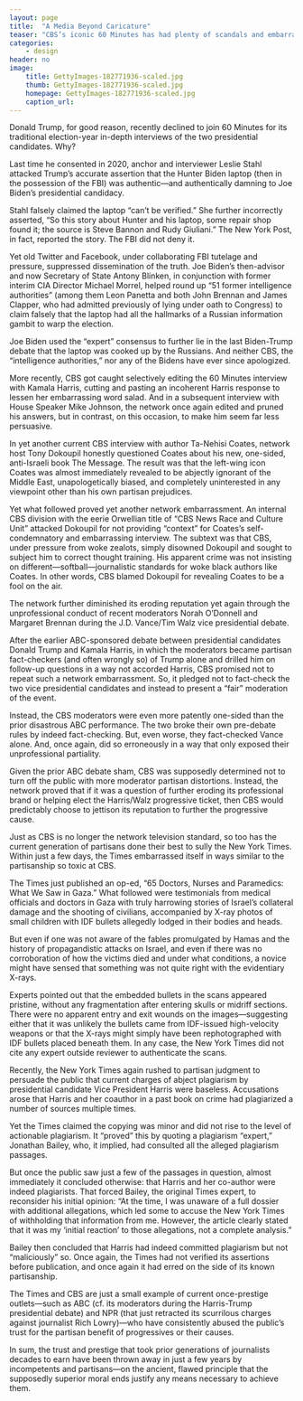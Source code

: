 ```yaml
---
layout: page
title:  "A Media Beyond Caricature"
teaser: "CBS’s iconic 60 Minutes has had plenty of scandals and embarrassments in its long 57-year history, most notably the fake-but-accurate Dan Rather mess. Yet never has it found itself in greater disrepute than in 2024."
categories:
    - design
header: no
image:
    title: GettyImages-182771936-scaled.jpg
    thumb: GettyImages-182771936-scaled.jpg
    homepage: GettyImages-182771936-scaled.jpg
    caption_url: 
---
```

Donald Trump, for good reason, recently declined to join 60 Minutes for its traditional election-year in-depth interviews of the two presidential candidates. Why?

Last time he consented in 2020, anchor and interviewer Leslie Stahl attacked Trump’s accurate assertion that the Hunter Biden laptop (then in the possession of the FBI) was authentic—and authentically damning to Joe Biden’s presidential candidacy.

Stahl falsely claimed the laptop “can’t be verified.” She further incorrectly asserted, “So this story about Hunter and his laptop, some repair shop found it; the source is Steve Bannon and Rudy Giuliani.” The New York Post, in fact, reported the story. The FBI did not deny it.

Yet old Twitter and Facebook, under collaborating FBI tutelage and pressure, suppressed dissemination of the truth. Joe Biden’s then-advisor and now Secretary of State Antony Blinken, in conjunction with former interim CIA Director Michael Morrel, helped round up “51 former intelligence authorities” (among them Leon Panetta and both John Brennan and James Clapper, who had admitted previously of lying under oath to Congress) to claim falsely that the laptop had all the hallmarks of a Russian information gambit to warp the election.

Joe Biden used the “expert” consensus to further lie in the last Biden-Trump debate that the laptop was cooked up by the Russians. And neither CBS, the “intelligence authorities,” nor any of the Bidens have ever since apologized.

More recently, CBS got caught selectively editing the 60 Minutes interview with Kamala Harris, cutting and pasting an incoherent Harris response to lessen her embarrassing word salad. And in a subsequent interview with House Speaker Mike Johnson, the network once again edited and pruned his answers, but in contrast, on this occasion, to make him seem far less persuasive.

In yet another current CBS interview with author Ta-Nehisi Coates, network host Tony Dokoupil honestly questioned Coates about his new, one-sided, anti-Israeli book The Message. The result was that the left-wing icon Coates was almost immediately revealed to be abjectly ignorant of the Middle East, unapologetically biased, and completely uninterested in any viewpoint other than his own partisan prejudices.

Yet what followed proved yet another network embarrassment. An internal CBS division with the eerie Orwellian title of “CBS News Race and Culture Unit” attacked Dokoupil for not providing “context” for Coates’s self-condemnatory and embarrassing interview. The subtext was that CBS, under pressure from woke zealots, simply disowned Dokoupil and sought to subject him to correct thought training. His apparent crime was not insisting on different—softball—journalistic standards for woke black authors like Coates. In other words, CBS blamed Dokoupil for revealing Coates to be a fool on the air.

The network further diminished its eroding reputation yet again through the unprofessional conduct of recent moderators Norah O’Donnell and Margaret Brennan during the J.D. Vance/Tim Walz vice presidential debate.

After the earlier ABC-sponsored debate between presidential candidates Donald Trump and Kamala Harris, in which the moderators became partisan fact-checkers (and often wrongly so) of Trump alone and drilled him on follow-up questions in a way not accorded Harris, CBS promised not to repeat such a network embarrassment. So, it pledged not to fact-check the two vice presidential candidates and instead to present a “fair” moderation of the event.

Instead, the CBS moderators were even more patently one-sided than the prior disastrous ABC performance. The two broke their own pre-debate rules by indeed fact-checking. But, even worse, they fact-checked Vance alone. And, once again, did so erroneously in a way that only exposed their unprofessional partiality.

Given the prior ABC debate sham, CBS was supposedly determined not to turn off the public with more moderator partisan distortions. Instead, the network proved that if it was a question of further eroding its professional brand or helping elect the Harris/Walz progressive ticket, then CBS would predictably choose to jettison its reputation to further the progressive cause.

Just as CBS is no longer the network television standard, so too has the current generation of partisans done their best to sully the New York Times. Within just a few days, the Times embarrassed itself in ways similar to the partisanship so toxic at CBS.

The Times just published an op-ed, “65 Doctors, Nurses and Paramedics: What We Saw in Gaza.” What followed were testimonials from medical officials and doctors in Gaza with truly harrowing stories of Israel’s collateral damage and the shooting of civilians, accompanied by X-ray photos of small children with IDF bullets allegedly lodged in their bodies and heads.

But even if one was not aware of the fables promulgated by Hamas and the history of propagandistic attacks on Israel, and even if there was no corroboration of how the victims died and under what conditions, a novice might have sensed that something was not quite right with the evidentiary X-rays.

Experts pointed out that the embedded bullets in the scans appeared pristine, without any fragmentation after entering skulls or midriff sections. There were no apparent entry and exit wounds on the images—suggesting either that it was unlikely the bullets came from IDF-issued high-velocity weapons or that the X-rays might simply have been rephotographed with IDF bullets placed beneath them. In any case, the New York Times did not cite any expert outside reviewer to authenticate the scans.

Recently, the New York Times again rushed to partisan judgment to persuade the public that current charges of abject plagiarism by presidential candidate Vice President Harris were baseless. Accusations arose that Harris and her coauthor in a past book on crime had plagiarized a number of sources multiple times.

Yet the Times claimed the copying was minor and did not rise to the level of actionable plagiarism. It “proved” this by quoting a plagiarism “expert,” Jonathan Bailey, who, it implied, had consulted all the alleged plagiarism passages.

But once the public saw just a few of the passages in question, almost immediately it concluded otherwise: that Harris and her co-author were indeed plagiarists. That forced Bailey, the original Times expert, to reconsider his initial opinion: “At the time, I was unaware of a full dossier with additional allegations, which led some to accuse the New York Times of withholding that information from me. However, the article clearly stated that it was my ‘initial reaction’ to those allegations, not a complete analysis.”

Bailey then concluded that Harris had indeed committed plagiarism but not “maliciously” so. Once again, the Times had not verified its assertions before publication, and once again it had erred on the side of its known partisanship.

The Times and CBS are just a small example of current once-prestige outlets—such as ABC (cf. its moderators during the Harris-Trump presidential debate) and NPR (that just retracted its scurrilous charges against journalist Rich Lowry)—who have consistently abused the public’s trust for the partisan benefit of progressives or their causes.

In sum, the trust and prestige that took prior generations of journalists decades to earn have been thrown away in just a few years by incompetents and partisans—on the ancient, flawed principle that the supposedly superior moral ends justify any means necessary to achieve them.
